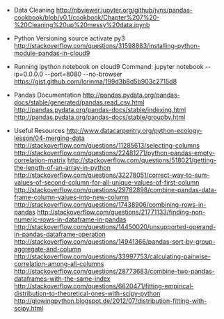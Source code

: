 * Data Cleaning
http://nbviewer.jupyter.org/github/jvns/pandas-cookbook/blob/v0.1/cookbook/Chapter%207%20-%20Cleaning%20up%20messy%20data.ipynb

* Python Versioning
source activate py3
http://stackoverflow.com/questions/31598883/installing-python-module-pandas-in-cloud9

* Running ipython notebook on cloud9
Command: jupyter notebook --ip=0.0.0.0 --port=8080 --no-browser
https://gist.github.com/lorinma/199d3b8d5b903c2715d8

* Pandas Documentation
http://pandas.pydata.org/pandas-docs/stable/generated/pandas.read_csv.html
http://pandas.pydata.org/pandas-docs/stable/indexing.html
http://pandas.pydata.org/pandas-docs/stable/groupby.html

* Useful Resources
http://www.datacarpentry.org/python-ecology-lesson/04-merging-data
http://stackoverflow.com/questions/11285613/selecting-columns
http://stackoverflow.com/questions/22481271/python-pandas-empty-correlation-matrix
http://stackoverflow.com/questions/518021/getting-the-length-of-an-array-in-python
http://stackoverflow.com/questions/32278051/correct-way-to-sum-values-of-second-column-for-all-unique-values-of-first-column
http://stackoverflow.com/questions/29782898/combine-pandas-data-frame-column-values-into-new-column
http://stackoverflow.com/questions/17438906/combining-rows-in-pandas
http://stackoverflow.com/questions/21771133/finding-non-numeric-rows-in-dataframe-in-pandas
http://stackoverflow.com/questions/14450020/unsupported-operand-in-pandas-dataframe-operation
http://stackoverflow.com/questions/14941366/pandas-sort-by-group-aggregate-and-column
http://stackoverflow.com/questions/33997753/calculating-pairwise-correlation-among-all-columns
http://stackoverflow.com/questions/28773683/combine-two-pandas-dataframes-with-the-same-index
http://stackoverflow.com/questions/6620471/fitting-empirical-distribution-to-theoretical-ones-with-scipy-python
http://glowingpython.blogspot.de/2012/07/distribution-fitting-with-scipy.html